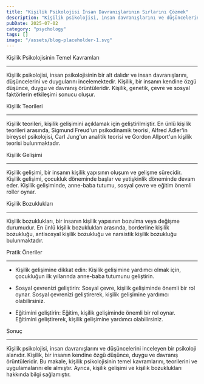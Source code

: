 ```yaml
---
title: "Kişilik Psikolojisi İnsan Davranışlarının Sırlarını Çözmek"
description: "Kişilik psikolojisi, insan davranışlarını ve düşüncelerini inceleyen bir psikoloji alanıdır. Kişilik, bir insanın kendine özgü düşünce, duygu ve davranış örüntüleridir. Bu makale, kişilik psikoloji..."
pubDate: 2025-07-02
category: "psychology"
tags: []
image: "/assets/blog-placeholder-1.svg"
---
```


Kişilik Psikolojisinin Temel Kavramları

------------------------------------

Kişilik psikolojisi, insan psikolojisinin bir alt dalıdır ve insan davranışlarını, düşüncelerini ve duygularını incelemektedir. Kişilik, bir insanın kendine özgü düşünce, duygu ve davranış örüntüleridir. Kişilik, genetik, çevre ve sosyal faktörlerin etkileşimi sonucu oluşur.

Kişilik Teorileri

-----------------

Kişilik teorileri, kişilik gelişimini açıklamak için geliştirilmiştir. En ünlü kişilik teorileri arasında, Sigmund Freud'un psikodinamik teorisi, Alfred Adler'in bireysel psikolojisi, Carl Jung'un analitik teorisi ve Gordon Allport'un kişilik teorisi bulunmaktadır.

Kişilik Gelişimi

-----------------

Kişilik gelişimi, bir insanın kişilik yapısının oluşum ve gelişme sürecidir. Kişilik gelişimi, çocukluk döneminde başlar ve yetişkinlik döneminde devam eder. Kişilik gelişiminde, anne-baba tutumu, sosyal çevre ve eğitim önemli roller oynar.

Kişilik Bozuklukları

-------------------

Kişilik bozuklukları, bir insanın kişilik yapısının bozulma veya değişme durumudur. En ünlü kişilik bozuklukları arasında, borderline kişilik bozukluğu, antisosyal kişilik bozukluğu ve narsistik kişilik bozukluğu bulunmaktadır.

Pratik Öneriler

----------------

* Kişilik gelişimine dikkat edin: Kişilik gelişimine yardımcı olmak için, çocukluğun ilk yıllarında anne-baba tutumunu geliştirin.

* Sosyal çevrenizi geliştirin: Sosyal çevre, kişilik gelişiminde önemli bir rol oynar. Sosyal çevrenizi geliştirerek, kişilik gelişimine yardımcı olabilirsiniz.

* Eğitimini geliştirin: Eğitim, kişilik gelişiminde önemli bir rol oynar. Eğitimini geliştirerek, kişilik gelişimine yardımcı olabilirsiniz.

Sonuç

-------

Kişilik psikolojisi, insan davranışlarını ve düşüncelerini inceleyen bir psikoloji alanıdır. Kişilik, bir insanın kendine özgü düşünce, duygu ve davranış örüntüleridir. Bu makale, kişilik psikolojisinin temel kavramlarını, teorilerini ve uygulamalarını ele almıştır. Ayrıca, kişilik gelişimi ve kişilik bozuklukları hakkında bilgi sağlamıştır.